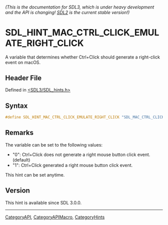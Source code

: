 ###### (This is the documentation for SDL3, which is under heavy development and the API is changing! [SDL2](https://wiki.libsdl.org/SDL2/) is the current stable version!)
# SDL_HINT_MAC_CTRL_CLICK_EMULATE_RIGHT_CLICK

A variable that determines whether Ctrl+Click should generate a right-click event on macOS.

## Header File

Defined in [<SDL3/SDL_hints.h>](https://github.com/libsdl-org/SDL/blob/main/include/SDL3/SDL_hints.h)

## Syntax

```c
#define SDL_HINT_MAC_CTRL_CLICK_EMULATE_RIGHT_CLICK "SDL_MAC_CTRL_CLICK_EMULATE_RIGHT_CLICK"
```

## Remarks

The variable can be set to the following values:

- "0": Ctrl+Click does not generate a right mouse button click event.
  (default)
- "1": Ctrl+Click generated a right mouse button click event.

This hint can be set anytime.

## Version

This hint is available since SDL 3.0.0.

----
[CategoryAPI](CategoryAPI), [CategoryAPIMacro](CategoryAPIMacro), [CategoryHints](CategoryHints)

